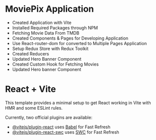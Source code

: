 # MoviePix Application

- Created Application with Vite
- Installed Required Packages through NPM
- Fetching Movie Data From TMDB
- Created Components & Pages for Developing Application
- Use React-router-dom for converted to Multiple Pages Application
- Setup Redux Store with Redux Toolkit
- Created Reducers
- Updated Hero Banner Component
- Created Custom Hook for Fetching Movies
- Updated Hero banner Component

# React + Vite

This template provides a minimal setup to get React working in Vite with HMR and some ESLint rules.

Currently, two official plugins are available:

- [@vitejs/plugin-react](https://github.com/vitejs/vite-plugin-react/blob/main/packages/plugin-react/README.md) uses [Babel](https://babeljs.io/) for Fast Refresh
- [@vitejs/plugin-react-swc](https://github.com/vitejs/vite-plugin-react-swc) uses [SWC](https://swc.rs/) for Fast Refresh

